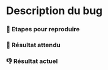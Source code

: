# Description du bug

### :repeat: Etapes pour reproduire

### :dart: Résultat attendu

### :-1: Résultat actuel
